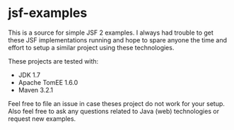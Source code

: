 jsf-examples
============

This is a source for simple JSF 2 examples. I always had trouble to get these JSF implementations running and
hope to spare anyone the time and effort to setup a similar project using these technologies.

These projects are tested with:

* JDK 1.7
* Apache TomEE 1.6.0
* Maven 3.2.1

Feel free to file an issue in case theses project do not work for your setup. Also feel free to ask any questions related
to Java (web) technologies or request new examples.
